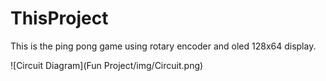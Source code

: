 # ThisProject
This is the ping pong game using rotary encoder and oled 128x64 display.

![Circuit Diagram](Fun Project/img/Circuit.png)